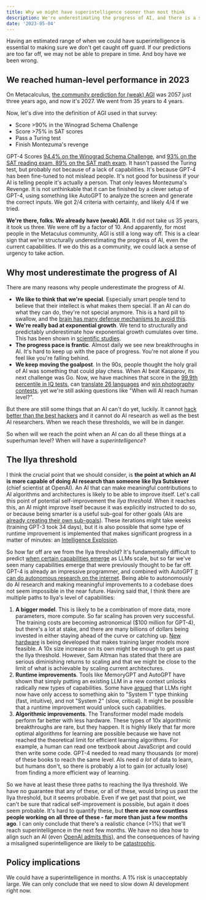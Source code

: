 ```yaml
---
title: Why we might have superintelligence sooner than most think
description: We're underestimating the progress of AI, and there is a small but realistic chance that we are very close to a superintelligence.
date: '2023-05-04'
---
```

Having an estimated range of when we could have superintelligence is essential to making sure we don't get caught off guard.
If our predictions are too far off, we may not be able to prepare in time.
And boy have we been wrong.

## We reached human-level performance in 2023

On Metacalculus, [the community prediction for (weak) AGI](https://www.metaculus.com/questions/3479/date-weakly-general-ai-is-publicly-known/) was 2057 just three years ago, and now it's 2027.
We went from 35 years to 4 years.

Now, let's dive into the definition of AGI used in that survey:

- Score >90% in the Winograd Schema Challenge
- Score >75% in SAT scores
- Pass a Turing test
- Finish Montezuma's revenge

GPT-4 Scores [94.4% on the Winograd Schema Challenge](https://d-kz.medium.com/evaluating-gpt-3-and-gpt-4-on-the-winograd-schema-challenge-reasoning-test-e4de030d190d), and [93% on the SAT reading exam, 89% on the SAT math exam](htthttps://www.cnbc.com/2023/03/14/openai-announces-gpt-4-says-beats-90percent-of-humans-on-sat.html).
It hasn't passed the Turing test, but probably not because of a lack of capabilities.
It's because GPT-4 has been fine-tuned to not mislead people. It's not good for business if your AI is telling people it's actually a person.
That only leaves Montezuma's Revenge.
It is not unthinkable that it can be finished by a clever setup of GPT-4, using something like AutoGPT to analyze the screen and generate the correct inputs.
We got 2/4 criteria with certainty, and likely 4/4 if we tried.

**We're there, folks.
We already have (weak) AGI.**
It did not take us 35 years, it took us three.
We were off by a factor of 10.
And apparently, for most people in the Metaculus community, AGI is still a long way off.
This is a clear sign that we're structurally underestimating the progress of AI, even the current capabilities.
If we do this as a community, we could lack a sense of urgency to take action.

## Why most underestimate the progress of AI

There are many reasons why people underestimate the progress of AI.

- **We like to think that we're special**. Especially smart people tend to believe that their intellect is what makes them special. If an AI can do what they can do, they're not special anymore. This is a hard pill to swallow, and the [brain has many defense mechanisms to avoid this](https://www.verywellmind.com/defense-mechanisms-2795960).
- **We're really bad at exponential growth**. We tend to structurally and predictably underestimate how exponential growth cumulates over time. This has been shown in [scientific studies](https://www.researchgate.net/figure/Underestimation-of-exponential-growth-a-shows-the-participants-prediction-of-the_fig4_351171143).
- **The progress pace is frantic**. Almost daily we see new breakthroughs in AI. It's hard to keep up with the pace of progress. You're not alone if you feel like you're falling behind.
- **We keep moving the goalpost**. In the 90s, people thought the holy grail of AI was something that could play chess. When AI beat Kasparov, its next challenge was Go. Now, we have machines that score in the [99.9th percentile in IQ tests](https://bgr.com/tech/chatgpt-took-an-iq-test-and-its-score-was-sky-high/), can [translate 26 languages](https://bgr.com/tech/chatgpt-took-an-iq-test-and-its-score-was-sky-high/) and [win photography contests](https://www.scientificamerican.com/article/how-my-ai-image-won-a-major-photography-competition/), yet we're still asking questions like "When will AI reach human level?".

But there are still some things that an AI can't do yet, luckily.
It cannot [hack better than the best hackers](/xrisk) and it cannot do AI research as well as the best AI researchers.
When we reach these thresholds, we will be in danger.

So when will we reach the point when an AI can do all these things at a superhuman level?
When will have a _superintelligence_?

## The Ilya threshold

I think the crucial point that we should consider, is **the point at which an AI is more capable of doing AI research than someone like Ilya Sutskever** (chief scientist at OpenAI).
An AI that can make meaningful contributions to AI algorithms and architectures is likely to be able to improve itself.
Let's call this point of potential self-improvement the _Ilya threshold_.
When it reaches this, an AI might improve itself because it was explicitly instructed to do so, or because being smarter is a useful sub-goal for other goals (AIs are [already creating their own sub-goals](https://github.com/Significant-Gravitas/Auto-GPT)).
These iterations might take weeks (training GPT-3 took 34 days), but it is also possible that some type of runtime improvement is implemented that makes significant progress in a matter of minutes: an [Intelligence Explosion](https://www.youtube.com/watch?v=5qfIgCiYlfY).

So how far off are we from the Ilya threshold?
It's fundamentally difficult to predict [when certain capabilities emerge](https://arxiv.org/abs/2206.07682) as LLMs scale, but so far we've seen many capabilities emerge that were previously thought to be far off.
GPT-4 is already an impressive programmer, and combined with AutoGPT [it can do autonomous research on the internet](https://twitter.com/SullyOmarr/status/1645205292756418562).
Being able to autonomously do AI research and making meaningful improvements to a codebase does not seem impossible in the near future.
Having said that, I think there are multiple paths to Ilya's level of capabilities:

1. **A bigger model**. This is likely to be a combination of more data, more parameters, more compute. So far scaling has proven very successful. The training costs are becoming astronomical ($100 million for GPT-4), but there's a lot at stake, and there are many billions of dollars being invested in either staying ahead of the curve or catching up. [New hardware](https://www.tomshardware.com/news/nvidia-publishes-mlperf-30-performance-of-h100-l4) is being developed that makes training larger models more feasible. A 10x size increase on its own might be enough to get us past the Ilya threshold. However, Sam Altman has stated that there are serious diminishing returns to scaling and that we might be close to the limit of what is achievable by scaling current architectures.
2. **Runtime improvements**. Tools like MemoryGPT and AutoGPT have shown that simply putting an existing LLM in a new context unlocks radically new types of capabilities. Some have [argued](https://bdtechtalks.com/2022/01/24/ai-thinking-fast-and-slow/) that LLMs right now have only access to something akin to "System 1" type thinking (fast, intuitive), and not "System 2" (slow, critical). It might be possible that a runtime improvement would unlock such capabilities.
3. **Algorithmic improvements**. The Transformer model made models perform far better with less hardware. These types of 10x algorithmic breakthroughs are rare, but they happen. It is highly likely that far more optimal algorithms for learning are possible because we have not reached the theoretical limit for efficient learning algorithms. For example, a human can read one textbook about JavaScript and could then write some code. GPT-4 needed to read many thousands (or more) of these books to reach the same level. AIs need _a lot_ of data to learn, but humans don't, so there is probably a lot to gain (or actually lose) from finding a more efficient way of learning.

So we have at least these three paths to reaching the Ilya threshold.
We have no guarantee that any of these, or all of these, would bring us past the Ilya threshold, but it seems probable.
Even if we get past that point, we can't be sure that radical self-improvement is possible, but again it does seem probable.
It's hard to quantify these, but **there are now countless people working on all three of these - far more than just a few months ago**.
I can only conclude that there's a realistic chance (>1%) that we'll reach superintelligence in the next few months.
We have no idea how to align such an AI (even [OpenAI admits this](https://youtu.be/L_Guz73e6fw?t=1477)), and the consequences of having a misaligned superintelligence are likely to be [catastrophic](/xrisk).

## Policy implications

We could have a superintelligence in months.
A 1% risk is unacceptably large.
We can only conclude that we need to slow down AI development right now.
